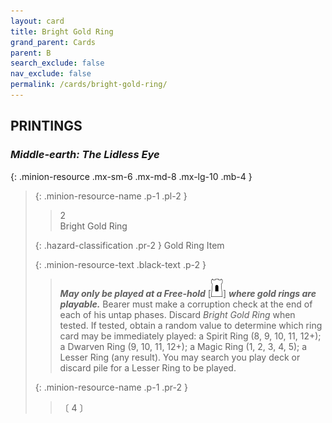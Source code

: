 ```yaml
---
layout: card
title: Bright Gold Ring
grand_parent: Cards
parent: B
search_exclude: false
nav_exclude: false
permalink: /cards/bright-gold-ring/
---
```


## PRINTINGS


### _Middle-earth: The Lidless Eye_

{: .minion-resource .mx-sm-6 .mx-md-8 .mx-lg-10 .mb-4 }
> {: .minion-resource-name .p-1 .pl-2 }
> > <div class="hazard-mp">2</div>
> > <div class="card-name">Bright Gold Ring</div>
>
> {: .hazard-classification .pr-2 }
> Gold Ring Item
>
> {: .minion-resource-text .black-text .p-2 }
> > ***May only be played at a Free-hold*** <nobr>[<img src="/assets/images/free-hold.svg">]</nobr> ***where gold rings are playable.*** Bearer must make a corruption check at the end of each of his untap phases. Discard _Bright Gold Ring_ when tested. If tested, obtain a random value to determine which ring card may be immediately played: a Spirit Ring (8, 9, 10, 11, 12+); a Dwarven Ring (9, 10, 11, 12+); a Magic Ring (1, 2, 3, 4, 5); a Lesser Ring (any result). You may search you play deck or discard pile for a Lesser Ring to be played. 
> 
> {: .minion-resource-name .p-1 .pr-2 }
> > <div class="card-shield"></div>
> > <div class="card-corruption-white">〔 4 〕</div>

